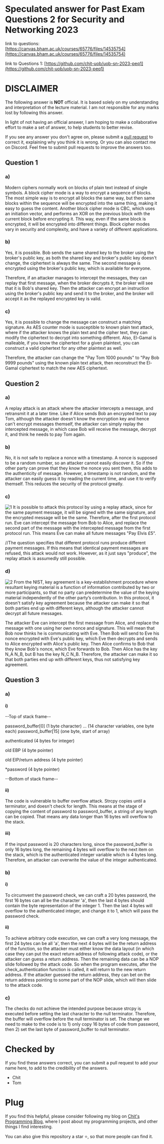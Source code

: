 # Speculated answer for Past Exam Questions 2 for Security and Networking 2023
link to questions: [https://canvas.bham.ac.uk/courses/65776/files/14535754](https://canvas.bham.ac.uk/courses/65776/files/14535754)

link to Questions 1: [https://github.com/chit-uob/uob-sn-2023-peq1](https://github.com/chit-uob/uob-sn-2023-peq1)

# DISCLAIMER
The following answer is **NOT** official. It is based solely on my understanding and interpretation of the lecture material. I am not responsible for any marks lost by following this answer.

In light of not having an official answer, I am hoping to make a collaborative effort to make a set of answer, to help students to better revise.

If you see any answer you don't agree on, please submit a [pull request](https://docs.github.com/en/pull-requests/collaborating-with-pull-requests/proposing-changes-to-your-work-with-pull-requests/creating-a-pull-request) to correct it, explaining why you think it is wrong. Or you can also contact me on Discord. Feel free to submit pull requests to improve the answers too.

## Question 1
### a)
Modern ciphers normally work on blocks of plain text instead of single symbols. A block cipher mode is a way to encrypt a sequence of blocks. The most simple way is to encrypt all blocks the same way, but then same blocks within the sequence will be encrypted into the same thing, making it easy to guess the content. Another block cipher mode is CBC, which uses an initiation vector, and performs an XOR on the previous block with the current block before encrypting it. This way, even if the same block is encrypted, it will be encrypted into different things. Block cipher modes vary in security and complexity, and have a variety of different applications.

### b)
Yes, it is possible. Bob sends the same shared key to the broker using the broker's public key, as both the shared key and broker's public key doesn't change, the ciphertext is always the same. The second message is encrypted using the broker's public key, which is available for everyone. 

Therefore, if an attacker manages to intercept the messages, they can replay that first message, when the broker decrypts it, the broker will see that it is Bob's shared key. Then the attacker can encrypt an instruction using the broker's public key and send it to the broker, and the broker will accept it as the replayed encrypted key is valid.

### c)
Yes, it is possible to change the message can construct a matching signature. As AES counter mode is susceptible to known plain text attack, where if the attacker knows the plain text and the cipher text, they can modify the ciphertext to decrypt into something different. Also, El-Gamal is malleable, if you know the ciphertext for a given plaintext, you can construct a valid ciphertext for any other plaintext as well.

Therefore, the attacker can change the "Pay Tom 1000 pounds" to "Pay Bob 9999 pounds" using the known plain text attack, then reconstruct the El-Gamal ciphertext to match the new AES ciphertext.


## Question 2
### a)
A replay attack is an attack where the attacker intercepts a message, and retransmit it at a later time. Like if Alice sends Bob an encrypted text to pay Tom, although the attacker doesn't know the encryption key and hence can't encrypt messages themself, the attacker can simply replay the intercepted message, in which case Bob will receive the message, decrypt it, and think he needs to pay Tom again.

### b)
No, it is not safe to replace a nonce with a timestamp. A nonce is supposed to be a random number, so an attacker cannot easily discover it. So if the other party can prove that they know the nonce you sent them, this adds to the authenticity of message. However, a timestamp is not random, and the attacker can easily guess it by reading the current time, and use it to verify themself. This reduces the security of the protocol greatly.

### c)
![1](http://github.com/chit-uob/uob-sn-2023-peq2/blob/main/img/1.png?raw=true)
It is possible to attack this protocol by using a replay attack, since for the same payment message, it will be signed with the same signature, and the encrypted message will be the same. Therefore, after the first protocol run. Eve can intercept the message from Bob to Alice, and replace the second part of the message with the intercepted message from the first protocol run. This means Eve can make all future messages "Pay Elvis £5".

//The question specifies that different protocol runs produce different payment messages. If this means that identical payment messages are refused, this attack would not work. However, as it just says "produce", the replay attack is assumedly still possible.

### d)
![2](http://github.com/chit-uob/uob-sn-2023-peq2/blob/main/img/2.png?raw=true)
From the NIST, key agreement is a key-establishment procedure where resultant keying material is a function of information contributed by two or more participants, so that no party can predetermine the value of the keying material independently of the other party’s contribution. In this protocol, it doesn't satisfy key agreement because the attacker can make it so that both parties end up with different keys, although the attacker cannot decrypt all future messages.

The attacker Eve can intercept the first message from Alice, and replace the message with one using her own nonce and signature. This will mean that Bob now thinks he is communicating with Eve. Then Bob will send to Eve his nonce encrypted with Eve's public key, which Eve then decrypts and sends to Alice encrypted with Alice's public key. Then Alice confirms to Bob that they know Bob's nonce, which Eve forwards to Bob. Then Alice has the key N_A N_B, but B has the key N_C N_B. Therefore, the attacker can make it so that both parties end up with different keys, thus not satisfying key agreement.


## Question 3
### a)
#### i)
--Top of stack frame--

password_buffer[0] (1 byte character)
... (14 character variables, one byte each)
password_buffer[15] (one byte, start of array)

authenticated (4 bytes for integer)

old EBP (4 byte pointer)

old EIP/return address (4 byte pointer)

*password (4 byte pointer)

--Bottom of stack frame--

#### ii)
The code is vulnerable to buffer overflow attack. Strcpy copies until a terminator, and doesn't check for length. This means at the stage of copying the content of password to password_buffer, a string of any length can be copied. That means any data longer than 16 bytes will overflow to the stack.

#### iii)
If the input password is 20 characters long, since the password_buffer is only 16 bytes long, the remaining 4 bytes will overflow to the next item on the stack, which is the authenticated integer variable which is 4 bytes long. Therefore, an attacker can overwrite the value of the integer authenticated.

### b)
#### i)
To circumvent the password check, we can craft a 20 bytes password, the first 16 bytes can all be the character 'a', then the last 4 bytes should contain the byte representation of the integer 1. Then the last 4 bytes will overflow to the authenticated integer, and change it to 1, which will pass the password check.

#### ii)
To achieve arbitrary code execution, we can craft a very long message, the first 24 bytes can be all 'a', then the next 4 bytes will be the return address of the function, so the attacker must either know the data layout (in which case they can put the exact return address of following attack code), or the attacker can guess a return address. Then the remaining data can be a NOP slide followed by the attack code. So when the program executes, after the check_authentication function is called, it will return to the new return address. If the attacker guessed the return address, they can bet on the return address pointing to some part of the NOP slide, which will then slide to the attack code.

### c)
The checks do not achieve the intended purpose because strcpy is executed before setting the last character to the null terminator. Therefore, the buffer will overflow before the null terminator is set. The change we need to make to the code is to 1) only copy 16 bytes of code from password, then 2) set the last byte of password_buffer to null terminator.

# Checked by
If you find these answers correct, you can submit a pull request to add your name here, to add to the credibility of the answers.
- Chit
- Tom
# Plug
If you find this helpful, please consider following my blog on [Chit's Programming Blog](https://blog.cpbprojects.me), where I post about my programming projects, and other things I find interesting.

You can also give this repository a star ⭐, so that more people can find it.
